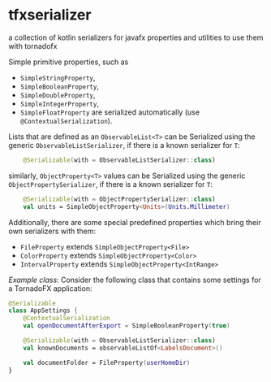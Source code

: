 # tfxserializer
a collection of kotlin serializers for javafx properties and utilities to use them with tornadofx

Simple primitive properties, such as 

* `SimpleStringProperty`, 
* `SimpleBooleanProperty`, 
* `SimpleDoubleProperty`, 
* `SimpleIntegerProperty`, 
* `SimpleFloatProperty`
are serialized automatically (use `@ContextualSerialization`).

Lists that are defined as an `ObservableList<T>` can be Serialized using the generic `ObservableListSerializer`, if there is a known serializer for `T`:

```kotlin
    @Serializable(with = ObservableListSerializer::class)
```

similarly, `ObjectProperty<T>` values can be Serialized using the generic `ObjectPropertySerializer`, if there is a known serializer for `T`:

```kotlin
    @Serializable(with = ObjectPropertySerializer::class)
    val units = SimpleObjectProperty<Units>(Units.Millimeter)
```

Additionally, there are some special predefined properties which bring their own serializers with them:

* `FileProperty` extends `SimpleObjectProperty<File>`
* `ColorProperty` extends `SimpleObjectProperty<Color>`
* `IntervalProperty` extends `SimpleObjectProperty<IntRange>`


*Example class*:
Consider the following class that contains some settings for a TornadoFX application:

```kotlin
@Serializable
class AppSettings {
    @ContextualSerialization
    val openDocumentAfterExport = SimpleBooleanProperty(true)

    @Serializable(with = ObservableListSerializer::class)
    val knownDocuments = observableListOf<LabelsDocument>()

    val documentFolder = FileProperty(userHomeDir)
}
```
